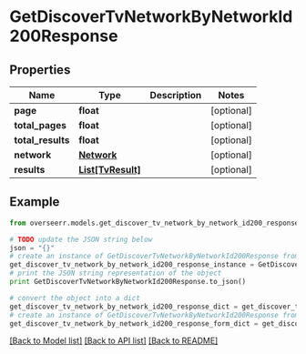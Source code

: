 # GetDiscoverTvNetworkByNetworkId200Response


## Properties
Name | Type | Description | Notes
------------ | ------------- | ------------- | -------------
**page** | **float** |  | [optional] 
**total_pages** | **float** |  | [optional] 
**total_results** | **float** |  | [optional] 
**network** | [**Network**](Network.md) |  | [optional] 
**results** | [**List[TvResult]**](TvResult.md) |  | [optional] 

## Example

```python
from overseerr.models.get_discover_tv_network_by_network_id200_response import GetDiscoverTvNetworkByNetworkId200Response

# TODO update the JSON string below
json = "{}"
# create an instance of GetDiscoverTvNetworkByNetworkId200Response from a JSON string
get_discover_tv_network_by_network_id200_response_instance = GetDiscoverTvNetworkByNetworkId200Response.from_json(json)
# print the JSON string representation of the object
print GetDiscoverTvNetworkByNetworkId200Response.to_json()

# convert the object into a dict
get_discover_tv_network_by_network_id200_response_dict = get_discover_tv_network_by_network_id200_response_instance.to_dict()
# create an instance of GetDiscoverTvNetworkByNetworkId200Response from a dict
get_discover_tv_network_by_network_id200_response_form_dict = get_discover_tv_network_by_network_id200_response.from_dict(get_discover_tv_network_by_network_id200_response_dict)
```
[[Back to Model list]](../README.md#documentation-for-models) [[Back to API list]](../README.md#documentation-for-api-endpoints) [[Back to README]](../README.md)


